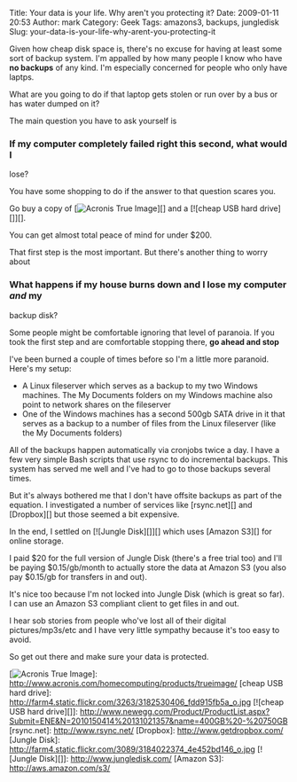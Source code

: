 Title: Your data is your life.  Why aren't you protecting it?
Date: 2009-01-11 20:53
Author: mark
Category: Geek
Tags: amazons3, backups, jungledisk
Slug: your-data-is-your-life-why-arent-you-protecting-it

Given how cheap disk space is, there's no excuse for having at least
some sort of backup system. I'm appalled by how many people I know who
have **no backups** of any kind. I'm especially concerned for people who
only have laptps.

What are you going to do if that laptop gets stolen or run over by a bus
or has water dumped on it?

The main question you have to ask yourself is

### If my computer completely failed right this second, what would I
lose?

</p>

You have some shopping to do if the answer to that question scares you.

Go buy a copy of [![Acronis True Image][]][] and a [![cheap USB hard
drive][]][].

You can get almost total peace of mind for under $200.

That first step is the most important. But there's another thing to
worry about

### What happens if my house burns down and I lose my computer *and* my
backup disk?

</p>

Some people might be comfortable ignoring that level of paranoia. If you
took the first step and are comfortable stopping there, **go ahead and
stop**

I've been burned a couple of times before so I'm a little more paranoid.
Here's my setup:

-   A Linux fileserver which serves as a backup to my two Windows
    machines. The My Documents folders on my Windows machine also point
    to network shares on the fileserver
-   One of the Windows machines has a second 500gb SATA drive in it that
    serves as a backup to a number of files from the Linux fileserver
    (like the My Documents folders)

</p>

All of the backups happen automatically via cronjobs twice a day. I have
a few very simple Bash scripts that use rsync to do incremental backups.
This system has served me well and I've had to go to those backups
several times.

But it's always bothered me that I don't have offsite backups as part of
the equation. I investigated a number of services like [rsync.net][] and
[Dropbox][] but those seemed a bit expensive.

In the end, I settled on [![Jungle Disk][]][] which uses [Amazon S3][]
for online storage.

I paid $20 for the full version of Jungle Disk (there's a free trial
too) and I'll be paying $0.15/gb/month to actually store the data at
Amazon S3 (you also pay $0.15/gb for transfers in and out).

It's nice too because I'm not locked into Jungle Disk (which is great so
far). I can use an Amazon S3 compliant client to get files in and out.

I hear sob stories from people who've lost all of their digital
pictures/mp3s/etc and I have very little sympathy because it's too easy
to avoid.

So get out there and make sure your data is protected.

  [Acronis True Image]: http://farm4.static.flickr.com/3505/3182530414_f031461a59_o.gif
  [![Acronis True Image][]]: http://www.acronis.com/homecomputing/products/trueimage/
  [cheap USB hard drive]: http://farm4.static.flickr.com/3263/3182530406_fdd915fb5a_o.jpg
  [![cheap USB hard drive][]]: http://www.newegg.com/Product/ProductList.aspx?Submit=ENE&N=2010150414%20131021357&name=400GB%20-%20750GB
  [rsync.net]: http://www.rsync.net/
  [Dropbox]: http://www.getdropbox.com/
  [Jungle Disk]: http://farm4.static.flickr.com/3089/3184022374_4e452bd146_o.jpg
  [![Jungle Disk][]]: http://www.jungledisk.com/
  [Amazon S3]: http://aws.amazon.com/s3/
